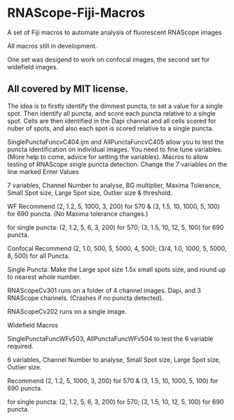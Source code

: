 # RNAScope-Fiji-Macros
A set of Fiji macros to automate analysis of fluorescent RNAScope images

All macros still in development.

One set was desigend to work on confocal images, the second set for widefield images.

## All covered by MIT license.

The idea is to firstly identify the dimmest puncta, to set a value for a single spot. Then identify all puncta, and score each puncta relative to a single spot.
Cells are then identified in the Dapi channal and all cells scored for nuber of spots, and also each spot is scored relative to a single puncta.

SinglePunctaFuncvC404.ijm and AllPunctaFuncvC405 allow you to test the puncta identification on individual images.
You need to fine tune variables. (More help to come, advice for setting the variables).
Macros to allow testing of RNAScope single puncta detection.
Change the 7 variables on the line marked Enter Values

7 variables, Channel Number to analyse, BG multiplier, Maxima Tolerance, Small Spot size, Large Spot size, Outlier size & threshold.

WF Recommend (2, 1.2, 5, 1000, 3, 200) for 570 & (3, 1.5, 10, 1000, 5, 100) for 690 puncta. (No Maxima tolerance changes.)

for single puncta: (2, 1.2, 5, 6, 3, 200) for 570; (3, 1.5, 10, 12, 5, 100) for 690 puncta.

Confocal Recommend (2, 1.0, 500, 5, 5000, 4, 500); (3/4, 1.0, 1000, 5, 5000, 8, 500) for all Puncta.

Single Puncta: Make the Large spot size 1.5x small spots size, and round up to nearest whole number.

RNAScopeCv301 runs on a folder of 4 channel images. Dapi, and 3 RNAScope channels. (Crashes if no puncta detected).

RNAScopeCv202 runs on a single image.

Widefield Macros

SinglePunctaFuncWFv503, AllPunctaFuncWFv504 to test the 6 variable required.

6 variables, Channel Number to analyse, Small Spot size, Large Spot size, Outlier size.

Recommend (2, 1.2, 5, 1000, 3, 200) for 570 & (3, 1.5, 10, 1000, 5, 100) for 690 puncta.

for single puncta: (2, 1.2, 5, 6, 3, 200) for 570; (3, 1.5, 10, 12, 5, 100) for 690 puncta.



